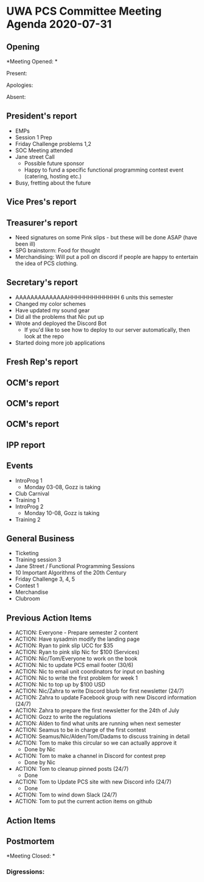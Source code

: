 # UWA PCS Committee Meeting Agenda 2020-07-31
## Opening
*Meeting Opened: *

Present:

Apologies:

Absent:

## President's report
- EMPs
- Session 1 Prep
- Friday Challenge problems 1,2
- SOC Meeting attended
- Jane street Call
  - Possible future sponsor
  - Happy to fund a specific functional programming contest event (catering, hosting etc.)
- Busy, fretting about the future

## Vice Pres's report

## Treasurer's report
- Need signatures on some Pink slips - but these will be done ASAP (have been ill)
- SPG brainstorm: Food for thought
- Merchandising: Will put a poll on discord if people are happy to entertain the idea of PCS clothing. 

## Secretary's report
- AAAAAAAAAAAAAAHHHHHHHHHHHHH 6 units this semester
- Changed my color schemes
- Have updated my sound gear
- Did all the problems that Nic put up
- Wrote and deployed the Discord Bot
  - If you'd like to see how to deploy to our server automatically, then look at the repo
- Started doing more job applications

## Fresh Rep's report

## OCM's report

## OCM's report

## OCM's report

## IPP report

## Events
- IntroProg 1
  - Monday 03-08, Gozz is taking
- Club Carnival 
- Training 1
- IntroProg 2
  - Monday 10-08, Gozz is taking 
- Training 2
## General Business
- Ticketing
- Training session 3
- Jane Street / Functional Programming Sessions
- 10 Important Algorithms of the 20th Century
- Friday Challenge 3, 4, 5
- Contest 1
- Merchandise 
- Clubroom 

## Previous Action Items
- ACTION: Everyone - Prepare semester 2 content
- ACTION: Have sysadmin modify the landing page
- ACTION: Ryan to pink slip UCC for $35
- ACTION: Ryan to pink slip Nic for $100 (Services)
- ACTION: Nic/Tom/Everyone to work on the book
- ACTION: Nic to update PCS email footer (30/6)
- ACTION: Nic to email unit coordinators for input on bashing
- ACTION: Nic to write the first problem for week 1
- ACTION: Nic to top up by $100 USD
- ACTION: Nic/Zahra to write Discord blurb for first newsletter (24/7)
- ACTION: Zahra to update Facebook group with new Discord information (24/7)
- ACTION: Zahra to prepare the first newsletter for the 24th of July
- ACTION: Gozz to write the regulations
- ACTION: Alden to find what units are running when next semester
- ACTION: Seamus to be in charge of the first contest
- ACTION: Seamus/Nic/Alden/Tom/Dadams to discuss training in detail
- ACTION: Tom to make this circular so we can actually approve it
  - Done by Nic
- ACTION: Tom to make a channel in Discord for contest prep
  - Done by Nic
- ACTION: Tom to cleanup pinned posts (24/7)
  - Done
- ACTION: Tom to Update PCS site with new Discord info (24/7)
  - Done
- ACTION: Tom to wind down Slack (24/7)
- ACTION: Tom to put the current action items on github

## Action Items

## Postmortem
*Meeting Closed: *
###  Digressions:
